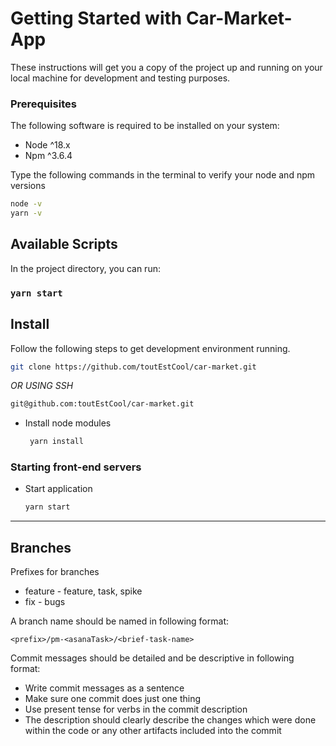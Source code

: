 # Getting Started with Car-Market-App

These instructions will get you a copy of the project up and running on your local machine for development and testing purposes.

### Prerequisites

The following software is required to be installed on your system:

- Node ^18.x
- Npm ^3.6.4

Type the following commands in the terminal to verify your node and npm versions

```bash
node -v
yarn -v
```

## Available Scripts

In the project directory, you can run:

### `yarn start`

## Install

Follow the following steps to get development environment running.

```bash
git clone https://github.com/toutEstCool/car-market.git
```

_OR USING SSH_

```bash
git@github.com:toutEstCool/car-market.git
```

- Install node modules

  ```bash
   yarn install
  ```

### Starting front-end servers

- Start application

  ```bash
  yarn start
  ```

---

## Branches

Prefixes for branches

- feature - feature, task, spike
- fix - bugs

A branch name should be named in following format:

`<prefix>/pm-<asanaTask>/<brief-task-name>`

Commit messages should be detailed and be descriptive in following format:

- Write commit messages as a sentence
- Make sure one commit does just one thing
- Use present tense for verbs in the commit description
- The description should clearly describe the changes which were done within the code or any other artifacts included into the commit
